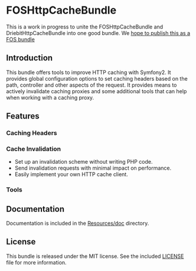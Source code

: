 FOSHttpCacheBundle
==================

This is a work in progress to unite the FOSHttpCacheBundle and
DriebitHttpCacheBundle into one good bundle. We
[hope to publish this as a FOS bundle](https://github.com/FriendsOfSymfony/friendsofsymfony.github.com/issues/42)

Introduction
------------

This bundle offers tools to improve HTTP caching with Symfony2. It provides
global configuration options to set caching headers based on the path,
controller and other aspects of the request. It provides means to actively
invalidate caching proxies and some additional tools that can help when working
with a caching proxy.

Features
--------

### Caching Headers

### Cache Invalidation

* Set up an invalidation scheme without writing PHP code.
* Send invalidation requests with minimal impact on performance.
* Easily implement your own HTTP cache client.

### Tools

Documentation
-------------

Documentation is included in the [Resources/doc](Resources/doc/index.md) directory.

License
-------

This bundle is released under the MIT license. See the included [LICENSE](LICENSE) file for more information.
